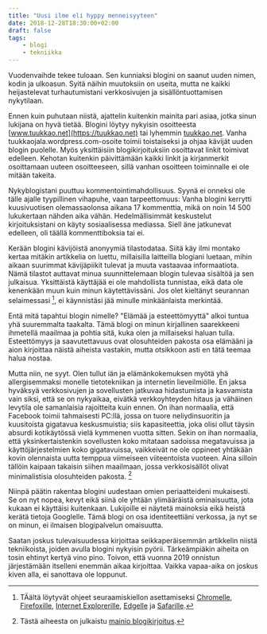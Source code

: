 ```yaml
---
title: "Uusi ilme eli hyppy menneisyyteen"
date: 2018-12-28T18:30:00+02:00
draft: false
tags:
    - blogi
    - tekniikka
---
```


Vuodenvaihde tekee tuloaan. Sen kunniaksi blogini on saanut uuden nimen, kodin ja ulkoasun. Syitä näihin muutoksiin on useita, mutta ne kaikki heijastelevat turhautumistani verkkosivujen ja sisällöntuottamisen nykytilaan.<!--more-->

Ennen kuin puhutaan niistä, ajattelin kuitenkin mainita pari asiaa, jotka sinun lukijana on hyvä tietää. Blogini löytyy nykyisin osoitteesta [www.tuukkao.net](https://tuukkao.net) tai lyhemmin [tuukkao.net](https://tuukkao.net). Vanha tuukkaojala.wordpress.com-osoite toimii toistaiseksi ja ohjaa kävijät uuden blogin puolelle. Myös yksittäisiin blogikirjoituksiin osoittavat linkit toimivat edelleen. Kehotan kuitenkin päivittämään kaikki linkit ja kirjanmerkit osoittamaan uuteen osoitteeseen, sillä vanhan osoitteen  toiminnalle ei ole mitään takeita.

Nykyblogistani puuttuu kommentointimahdollisuus. Syynä ei onneksi ole tälle ajalle tyypillinen vihapuhe, vaan tarpeettomuus: Vanha blogini kerrytti kuusivuotisen olemassaolonsa aikana 17 kommenttia, mikä on noin 14 500 lukukertaan nähden aika vähän. Hedelmällisimmät keskustelut kirjoituksistani on käyty sosiaalisessa mediassa. Siell äne jatkunevat edelleen, oli täällä kommenttiboksia tai ei.

Kerään blogini kävijöistä anonyymiä tilastodataa. Siitä käy ilmi montako kertaa mitäkin artikkelia on luettu, millaisilla laitteilla blogiani luetaan, mihin aikaan suurimmat kävijäpiikit tulevat ja muuta vastaavaa informaatiota. Nämä tilastot auttavat minua suunnittelemaan blogin tulevaa sisältöä ja sen julkaisua. Yksittäistä käyttäjää ei ole mahdollista tunnistaa, eikä data ole kenenkään muun kuin minun käytettävissäni. Jos olet kieltänyt seurannan selaimessasi [^2], ei käynnistäsi jää minulle minkäänlaista merkintää.

Entä mitä tapahtui blogin nimelle? "Elämää ja esteettömyyttä" alkoi tuntua yhä suuremmalta taakalta. Tämä blogi on minun kirjallinen saarekkeeni ihmetellä maailmaa ja pohtia sitä, kuka olen ja millaiseksi haluan tulla. Esteettömyys ja saavutettavuus ovat olosuhteiden pakosta osa elämääni ja aion kirjoittaa näistä aiheista vastakin, mutta otsikkoon asti en tätä teemaa halua nostaa.

Mutta niin, ne syyt. Olen tullut iän ja elämänkokemuksen myötä yhä allergisemmaksi monelle tietotekniikan ja internetin lieveilmiölle. En jaksa hyväksyä verkkosivujen ja sovellusten jatkuvaa hidastumista ja kasvamista vain siksi, että se on nykyaikaa, eivätkä verkkoyhteyden hitaus ja vähäinen levytila ole samanlaisia rajoitteita kuin ennen. On ihan normaalia, että Facebook toimii tahmaisesti PC:llä, jossa on tuore neliydinsuoritin ja kuusitoista gigatavua keskusmuistia; siis kapasiteettia, joka olisi ollut täysin absurdi kotikäytössä vielä kymmenen vuotta sitten. Sekin on ihan normaalia, että yksinkertaistenkin sovellusten koko mitataan sadoissa megatavuissa ja käyttöjärjestelmien koko gigatavuissa, vaikkeivät ne ole oppineet yhtäkään kovin olennaista uutta temppua viimeiseen viiteentoista vuoteen. Aina silloin tällöin kaipaan takaisin siihen maailmaan, jossa verkkosisällöt olivat minimalistisia olosuhteiden pakosta. [^1]

Niinpä päätin rakentaa blogini uudestaan omien periaatteideni mukaisesti. Se on nyt nopea, kevyt eikä siinä ole yhtään ylimääräistä ominaisuutta, jota kukaan ei käyttäisi kuitenkaan. Lukijoille ei näytetä mainoksia eikä heistä kerätä tietoja Googlelle. Tämä blogi on osa identiteettiäni verkossa, ja nyt se on minun, ei ilmaisen blogipalvelun omaisuutta.

Saatan joskus tulevaisuudessa kirjoittaa seikkaperäisemmän artikkelin niistä tekniikoista, joiden avulla blogini nykyisin pyörii. Tärkeämpiäkin aiheita on tosin ehtinyt kertyä vino pino. Toivon, että vuonna 2019 onnistun järjestämään itselleni enemmän aikaa kirjoittaa. Vaikka vapaa-aika on joskus kiven alla, ei sanottava ole loppunut.

[^1]: Tästä aiheesta on julkaistu [mainio blogikirjoitus](http://tonsky.me/blog/disenchantment/).
[^2]: TÄältä löytyvät ohjeet seuraamiskiellon asettamiseksi [Chromelle][dnt-chrome], [Firefoxille][dnt-firefox], [Internet Explorerille][dnt-ie], [Edgelle][dnt-edge] ja [Safarille][dnt-safari].

[dnt-chrome]: https://support.google.com/chrome/answer/2790761?co=GENIE.Platform%3DDesktop&hl=fi
[dnt-firefox]: https://support.mozilla.org/fi/kb/kuinka-otan-kayttoon-seuraamisenestotoiminnon
[dnt-ie]: https://support.microsoft.com/fi-fi/help/17288/windows-internet-explorer-11-use-do-not-track
[dnt-edge]: https://privacy.microsoft.com/fi-fi/windows-10-microsoft-edge-and-privacy
[dnt-safari]: https://support.apple.com/guide/safari/prevent-websites-from-tracking-you-sfri40732/mac
